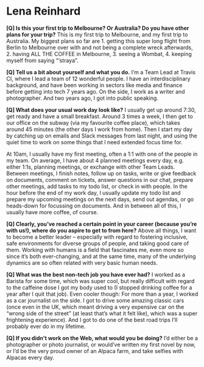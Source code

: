 Lena Reinhard
======

__[Q] Is this your first trip to Melbourne? Or Australia? Do you have other plans for your trip?__
This is my first trip to Melbourne, and my first trip to Australia. My biggest plans so far are 1. getting this super long flight from Berlin to Melbourne over with and not being a complete wreck afterwards, 2. having ALL THE COFFEE in Melbourne, 3. seeing a Wombat, 4. keeping myself from saying “‘straya”.

__[Q] Tell us a bit about yourself and what you do.__
I’m a Team Lead at Travis CI, where I lead a team of 12 wonderful people. I have an interdisciplinary background, and have been working in sectors like media and finance before getting into tech 7 years ago. On the side, I work as a writer and photographer. And two years ago, I got into public speaking.

__[Q] What does your usual work day look like?__
I usually get up around 7:30, get ready and have a small breakfast. Around 3 times a week, I then get to our office on the subway (via my favourite coffee place), which takes around 45 minutes (the other days I work from home). Then I start my day by catching up on emails and Slack messages from last night, and using the quiet time to work on some things that I need extended focus time for.

At 10am, I usually have my first meeting, often a 1:1 with one of the people in my team. On average, I have about 4 planned meetings every day, e.g. either 1:1s, planning meetings, or exchange with other Team Leads. Between meetings, I finish notes, follow up on tasks, write or give feedback on documents, comment on tickets, answer questions in our chat, prepare other meetings, add tasks to my todo list, or check in with people. In the hour before the end of my work day, I usually update my todo list and prepare my upcoming meetings on the next days, send out agendas, or go heads-down for focussing on documents. And in between all of this, I usually have more coffee, of course.

__[Q] Clearly, you’ve reached a certain point in your career (because you’re with us!), where do you aspire to get to from here?__
Above all things, I want to become a better leader – especially with regard to fostering inclusive, safe environments for diverse groups of people, and taking good care of them. Working with humans is a field that fascinates me, even more so since it’s both ever-changing, and at the same time, many of the underlying dynamics are so often related with very basic human needs.

__[Q] What was the best non-tech job you have ever had?__
I worked as a Barista for some time, which was super cool, but really difficult with regard to the caffeine dose I got my body used to (I stopped drinking coffee for a year after I quit that job). Even cooler though: For more than a year, I worked as a car journalist on the side. I got to drive some amazing classic cars (once even in the UK, which meant driving a very expensive car on the “wrong side of the street” (at least that’s what it felt like), which was a super frightening experience). And I got to do one of the best road trips I’ll probably ever do in my lifetime.

__[Q] If you didn't work on the Web, what would you be doing?__
I’d either be a photographer or photo journalist, or would’ve written my first novel by now, or I’d be the very proud owner of an Alpaca farm, and take selfies with Alpacas every day.
